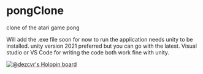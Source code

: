 # pongClone
 clone of the atari game pong
 
Will add the .exe file soon for now to run the application needs unity to be installed.
unity version 2021 preferred but you can go with the latest.
Visual studio or VS Code for writing the code both work fine with unity.


[![@dezcvr's Holopin board](https://holopin.me/dezcvr)](https://holopin.io/@dezcvr)
